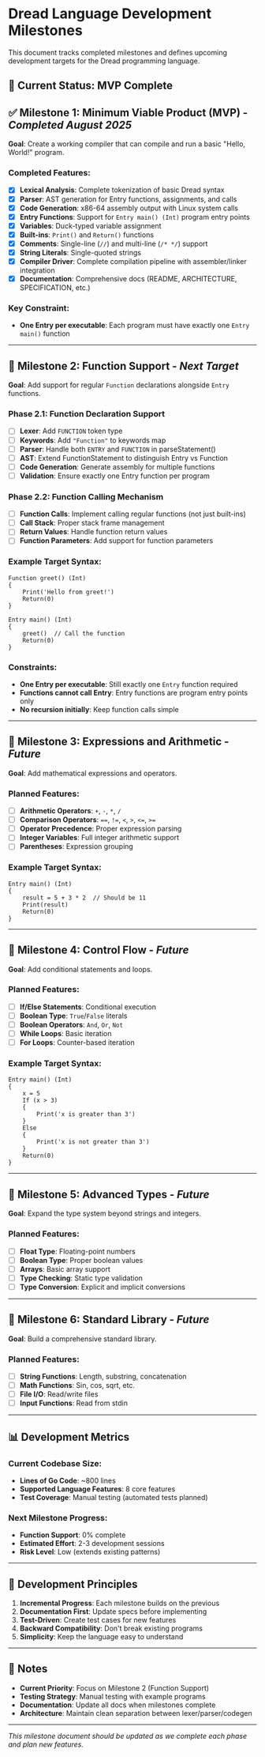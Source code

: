 # Dread Language Development Milestones

This document tracks completed milestones and defines upcoming development targets for the Dread programming language.

## 🎯 Current Status: **MVP Complete**

## ✅ **Milestone 1: Minimum Viable Product (MVP)** - *Completed August 2025*

**Goal**: Create a working compiler that can compile and run a basic "Hello, World!" program.

### Completed Features:
- [x] **Lexical Analysis**: Complete tokenization of basic Dread syntax
- [x] **Parser**: AST generation for Entry functions, assignments, and calls
- [x] **Code Generation**: x86-64 assembly output with Linux system calls
- [x] **Entry Functions**: Support for `Entry main() (Int)` program entry points
- [x] **Variables**: Duck-typed variable assignment
- [x] **Built-ins**: `Print()` and `Return()` functions
- [x] **Comments**: Single-line (`//`) and multi-line (`/* */`) support
- [x] **String Literals**: Single-quoted strings
- [x] **Compiler Driver**: Complete compilation pipeline with assembler/linker integration
- [x] **Documentation**: Comprehensive docs (README, ARCHITECTURE, SPECIFICATION, etc.)

### Key Constraint:
- **One Entry per executable**: Each program must have exactly one `Entry main()` function

---

## 🚧 **Milestone 2: Function Support** - *Next Target*

**Goal**: Add support for regular `Function` declarations alongside `Entry` functions.

### Phase 2.1: Function Declaration Support
- [ ] **Lexer**: Add `FUNCTION` token type
- [ ] **Keywords**: Add `"Function"` to keywords map
- [ ] **Parser**: Handle both `ENTRY` and `FUNCTION` in parseStatement()
- [ ] **AST**: Extend FunctionStatement to distinguish Entry vs Function
- [ ] **Code Generation**: Generate assembly for multiple functions
- [ ] **Validation**: Ensure exactly one Entry function per program

### Phase 2.2: Function Calling Mechanism
- [ ] **Function Calls**: Implement calling regular functions (not just built-ins)
- [ ] **Call Stack**: Proper stack frame management
- [ ] **Return Values**: Handle function return values
- [ ] **Function Parameters**: Add support for function parameters

### Example Target Syntax:
```dread
Function greet() (Int)
{
    Print('Hello from greet!')
    Return(0)
}

Entry main() (Int)
{
    greet()  // Call the function
    Return(0)
}
```

### Constraints:
- **One Entry per executable**: Still exactly one `Entry` function required
- **Functions cannot call Entry**: Entry functions are program entry points only
- **No recursion initially**: Keep function calls simple

---

## 🔮 **Milestone 3: Expressions and Arithmetic** - *Future*

**Goal**: Add mathematical expressions and operators.

### Planned Features:
- [ ] **Arithmetic Operators**: `+`, `-`, `*`, `/`
- [ ] **Comparison Operators**: `==`, `!=`, `<`, `>`, `<=`, `>=`
- [ ] **Operator Precedence**: Proper expression parsing
- [ ] **Integer Variables**: Full integer arithmetic support
- [ ] **Parentheses**: Expression grouping

### Example Target Syntax:
```dread
Entry main() (Int)
{
    result = 5 + 3 * 2  // Should be 11
    Print(result)
    Return(0)
}
```

---

## 🔮 **Milestone 4: Control Flow** - *Future*

**Goal**: Add conditional statements and loops.

### Planned Features:
- [ ] **If/Else Statements**: Conditional execution
- [ ] **Boolean Type**: `True`/`False` literals
- [ ] **Boolean Operators**: `And`, `Or`, `Not`
- [ ] **While Loops**: Basic iteration
- [ ] **For Loops**: Counter-based iteration

### Example Target Syntax:
```dread
Entry main() (Int)
{
    x = 5
    If (x > 3)
    {
        Print('x is greater than 3')
    }
    Else
    {
        Print('x is not greater than 3')
    }
    Return(0)
}
```

---

## 🔮 **Milestone 5: Advanced Types** - *Future*

**Goal**: Expand the type system beyond strings and integers.

### Planned Features:
- [ ] **Float Type**: Floating-point numbers
- [ ] **Boolean Type**: Proper boolean values
- [ ] **Arrays**: Basic array support
- [ ] **Type Checking**: Static type validation
- [ ] **Type Conversion**: Explicit and implicit conversions

---

## 🔮 **Milestone 6: Standard Library** - *Future*

**Goal**: Build a comprehensive standard library.

### Planned Features:
- [ ] **String Functions**: Length, substring, concatenation
- [ ] **Math Functions**: Sin, cos, sqrt, etc.
- [ ] **File I/O**: Read/write files
- [ ] **Input Functions**: Read from stdin

---

## 📊 **Development Metrics**

### Current Codebase Size:
- **Lines of Go Code**: ~800 lines
- **Supported Language Features**: 8 core features
- **Test Coverage**: Manual testing (automated tests planned)

### Next Milestone Progress:
- **Function Support**: 0% complete
- **Estimated Effort**: 2-3 development sessions
- **Risk Level**: Low (extends existing patterns)

---

## 🎯 **Development Principles**

1. **Incremental Progress**: Each milestone builds on the previous
2. **Documentation First**: Update specs before implementing
3. **Test-Driven**: Create test cases for new features
4. **Backward Compatibility**: Don't break existing programs
5. **Simplicity**: Keep the language easy to understand

---

## 📝 **Notes**

- **Current Priority**: Focus on Milestone 2 (Function Support)
- **Testing Strategy**: Manual testing with example programs
- **Documentation**: Update all docs when milestones complete
- **Architecture**: Maintain clean separation between lexer/parser/codegen

---

*This milestone document should be updated as we complete each phase and plan new features.*
